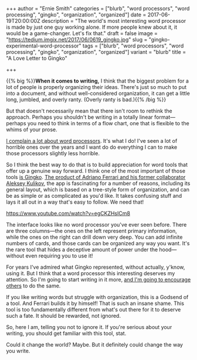 +++
author = "Ernie Smith"
categories = ["blurb", "word processors", "word processing", "gingko", "organization", "organized"]
date = 2017-06-19T20:00:00Z
description = "The world's most interesting word processor is made by just one guy working alone. If more people knew about it, it would be a game-changer. Let's fix that."
draft = false
image = "https://tedium.imgix.net/2017/06/0619_gingko.jpg"
slug = "gingko-experimental-word-processor"
tags = ["blurb", "word processors", "word processing", "gingko", "organization", "organized"]
variant = "blurb"
title = "A Love Letter to Gingko"

+++

{{% big %}}**When it comes to writing,** I think that the biggest problem for a lot of people is properly organizing their ideas. There's just so much to put into a document, and without well-considered organization, it can get a little long, jumbled, and overly ranty. (Overly ranty is bad.){{% /big %}}

But that doesn't necessarily mean that there isn't room to rethink the approach. Perhaps you shouldn't be writing in a totally linear format—perhaps you need to think in terms of a flow chart, one that is flexible to the whims of your prose.

[I complain a lot about word processors](http://tedium.co/2016/08/18/bare-metal-writing-word-processor-history/). It's what I do! I've seen a lot of horrible ones over the years and I want do do everything I can to make those processors slightly less horrible.

So I think the best way to do that is to build appreciation for word tools that offer up a genuine way forward. I think one of the most important of those tools [is Gingko](https://gingkoapp.com/referral/524b74473771b8fa01000499). [The product of Adriano Ferrari and his former collaborator Aleksey Kulikov](https://gingkoapp.com/p/about-us/), the app is fascinating for a number of reasons, including its general layout, which is based on a tree-style form of organization, and can be as simple or as complicated as you'd like. It takes confusing stuff and lays it all out in a way that's easy to follow. We need that!

https://www.youtube.com/watch?v=egCKZHsICm8

The interface looks like no word processor you've ever seen before. There are three columns—the ones on the left represent primary information, while the ones on the right can drill down very deep. You can add infinite numbers of cards, and those cards can be organized any way you want. It's the rare tool that hides a deceptive amount of power under the hood—without even requiring you to use it!

For years I've admired what Gingko represented, without actually, y'know, using it. But I think that a word processor this interesting deserves my attention. So I'm going to start writing in it more, [and I'm going to encourage others](https://gingkoapp.com/referral/524b74473771b8fa01000499) to do the same. 

If you like writing words but struggle with organization, this is a Godsend of a tool. And Ferrari builds it by himself! That is such an insane shame. This tool is too fundamentally different from what's out there for it to deserve such a fate. It should be rewarded, not ignored.

So, here I am, telling you not to ignore it. If you're serious about your writing, you should get familiar with this tool, stat.

Could it change the world? Maybe. But it definitely could change the way you write.



